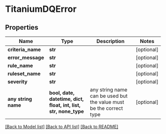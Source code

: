 # TitaniumDQError


## Properties
Name | Type | Description | Notes
------------ | ------------- | ------------- | -------------
**criteria_name** | **str** |  | [optional] 
**error_message** | **str** |  | [optional] 
**rule_name** | **str** |  | [optional] 
**ruleset_name** | **str** |  | [optional] 
**severity** | **str** |  | [optional] 
**any string name** | **bool, date, datetime, dict, float, int, list, str, none_type** | any string name can be used but the value must be the correct type | [optional]

[[Back to Model list]](../README.md#documentation-for-models) [[Back to API list]](../README.md#documentation-for-api-endpoints) [[Back to README]](../README.md)


